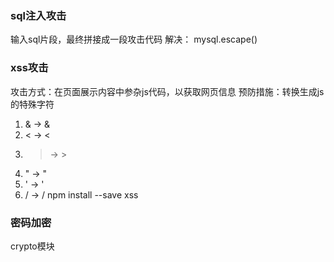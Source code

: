 ### sql注入攻击
输入sql片段，最终拼接成一段攻击代码
解决： mysql.escape()

### xss攻击
攻击方式：在页面展示内容中参杂js代码，以获取网页信息
预防措施：转换生成js的特殊字符
1. & -> &amp;
2. < -> &lt;
3. > -> &gt;
4. " -> &quot;
5. ' -> &#x27;
6. / -> &#x2F;
npm install --save xss

### 密码加密
crypto模块